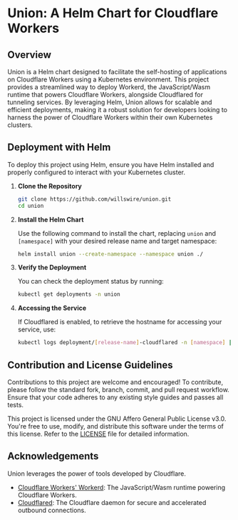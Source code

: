 # Union: A Helm Chart for Cloudflare Workers

## Overview

Union is a Helm chart designed to facilitate the self-hosting of applications on Cloudflare Workers using a Kubernetes environment. This project provides a streamlined way to deploy Workerd, the JavaScript/Wasm runtime that powers Cloudflare Workers, alongside Cloudflared for tunneling services. By leveraging Helm, Union allows for scalable and efficient deployments, making it a robust solution for developers looking to harness the power of Cloudflare Workers within their own Kubernetes clusters.

## Deployment with Helm

To deploy this project using Helm, ensure you have Helm installed and properly configured to interact with your Kubernetes cluster.

1. **Clone the Repository**

   ```bash
   git clone https://github.com/willswire/union.git
   cd union
   ```

2. **Install the Helm Chart**

   Use the following command to install the chart, replacing `union` and `[namespace]` with your desired release name and target namespace:

   ```bash
   helm install union --create-namespace --namespace union ./
   ```

3. **Verify the Deployment**

   You can check the deployment status by running:

   ```bash
   kubectl get deployments -n union
   ```

4. **Accessing the Service**

   If Cloudflared is enabled, to retrieve the hostname for accessing your service, use:

   ```bash
   kubectl logs deployment/[release-name]-cloudflared -n [namespace] | grep "|  https:" -B 2 -A 1
   ```

## Contribution and License Guidelines

Contributions to this project are welcome and encouraged! To contribute, please follow the standard fork, branch, commit, and pull request workflow. Ensure that your code adheres to any existing style guides and passes all tests.

This project is licensed under the GNU Affero General Public License v3.0. You're free to use, modify, and distribute this software under the terms of this license. Refer to the [LICENSE](LICENSE) file for detailed information.

## Acknowledgements

Union leverages the power of tools developed by Cloudflare.

- [Cloudflare Workers' Workerd](https://github.com/cloudflare/workerd): The JavaScript/Wasm runtime powering Cloudflare Workers.
- [Cloudflared](https://github.com/cloudflare/cloudflared): The Cloudflare daemon for secure and accelerated outbound connections.
